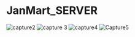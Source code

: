 # JanMart_SERVER
![capture2](https://github.com/user-attachments/assets/67eb467e-63f0-42de-9727-ad60a631da5b)
![capture 3](https://github.com/user-attachments/assets/1bee0df0-caf4-491d-a53e-43d12ad14ea7)
![capture4](https://github.com/user-attachments/assets/003d1d37-46c8-415a-8de2-e6e8b34342f5)
![Capture5](https://github.com/user-attachments/assets/b47fced4-750d-4802-85a4-a46938334fb5)
